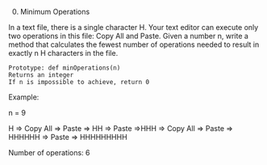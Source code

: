 0. Minimum Operations

In a text file, there is a single character H. Your text editor can execute
only two operations in this file: Copy All and Paste. Given a number n,
write a method that calculates the fewest number of operations needed to
result in exactly n H characters in the file.

    Prototype: def minOperations(n)
    Returns an integer
    If n is impossible to achieve, return 0

Example:

n = 9

H => Copy All => Paste => HH => Paste =>HHH => Copy All => Paste => HHHHHH
=> Paste => HHHHHHHHH

Number of operations: 6
